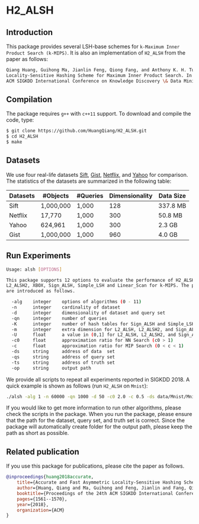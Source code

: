 # H2_ALSH

## Introduction

This package provides several LSH-base schemes for ```k-Maximum Inner Product Search (k-MIPS)```. It is also an implementation of ```H2_ALSH``` from the paper as follows:

```bash
Qiang Huang, Guihong Ma, Jianlin Feng, Qiong Fang, and Anthony K. H. Tung. Accurate and Fast
Locality-Sensitive Hashing Scheme for Maximum Inner Product Search. In Proceedings of the 24th
ACM SIGKDD International Conference on Knowledge Discovery \& Data Mining, pages 1561-1570, 2018.
```

## Compilation

The package requires ```g++``` with ```c++11``` support. To download and compile the code, type:

```bash
$ git clone https://github.com/HuangQiang/H2_ALSH.git
$ cd H2_ALSH
$ make
```

## Datasets

We use four real-life datasets [Sift](https://drive.google.com/open?id=1dAFbjQWoBIAW30lGzTXaf_w7DxBSUzoN), [Gist](https://drive.google.com/open?id=1r1rsSm6-IdWX2-8eFJkChFfP0Ej7TYM4), [Netflix](https://drive.google.com/open?id=1bJQftqxlC8u4ijDf5gpEnw1tJE2nLfoG), and [Yahoo](https://drive.google.com/open?id=18k0ISgjtQhHHqoGi8A96Fm-Q2gX_jxgw) for comparison. The statistics of the datasets are summarized in the following table:

| Datasets | #Objects  | #Queries | Dimensionality | Data Size |
| -------- | --------- | -------- | -------------- | --------- |
| Sift     | 1,000,000 | 1,000    | 128            | 337.8 MB  |
| Netflix  | 17,770    | 1,000    | 300            | 50.8 MB   |
| Yahoo    | 624,961   | 1,000    | 300            | 2.3 GB    |
| Gist     | 1,000,000 | 1,000    | 960            | 4.0 GB    |

## Run Experiments

```bash
Usage: alsh [OPTIONS]

This package supports 12 options to evaluate the performance of H2_ALSH, L2_ALSH,
L2_ALSH2, XBOX, Sign_ALSH, Simple_LSH and Linear_Scan for k-MIPS. The parameters
are introduced as follows.

  -alg    integer    options of algorithms (0 - 11)
  -n      integer    cardinality of dataset
  -d      integer    dimensionality of dataset and query set
  -qn     integer    number of queries
  -K      integer    number of hash tables for Sign_ALSH and Simple_LSH
  -m      integer    extra dimension for L2_ALSH, L2_ALSH2, and Sign_ALSH
  -U      float      a value in (0,1] for L2_ALSH, L2_ALSH2, and Sign_ALSH
  -c0     float      approximation ratio for NN Search (c0 > 1)
  -c      float      approximation ratio for MIP Search (0 < c < 1)
  -ds     string     address of data  set
  -qs     string     address of query set
  -ts     string     address of truth set
  -op     string     output path
```

We provide all scripts to repeat all experiments reported in SIGKDD 2018. A quick example is shown as follows (run ```H2_ALSH``` on ```Mnist```):

```bash
./alsh -alg 1 -n 60000 -qn 1000 -d 50 -c0 2.0 -c 0.5 -ds data/Mnist/Mnist.ds -qs data/Mnist/Mnist.q -ts data/Mnist/Mnist.mip -op results/Mnist/
```

If you would like to get more information to run other algorithms, please check the scripts in the package. When you run the package, please ensure that the path for the dataset, query set, and truth set is correct. Since the package will automatically create folder for the output path, please keep the path as short as possible.

## Related publication

If you use this package for publications, please cite the paper as follows.

```bib
@inproceedings{huang2018accurate,
    title={Accurate and Fast Asymmetric Locality-Sensitive Hashing Scheme for Maximum Inner Product Search}
    author={Huang, Qiang and Ma, Guihong and Feng, Jianlin and Fang, Qiong and Tung, Anthony KH},
    booktitle={Proceedings of the 24th ACM SIGKDD International Conference on Knowledge Discovery \& Data Mining},
    pages={1561--1570},
    year={2018},
    organization={ACM}
}
```
